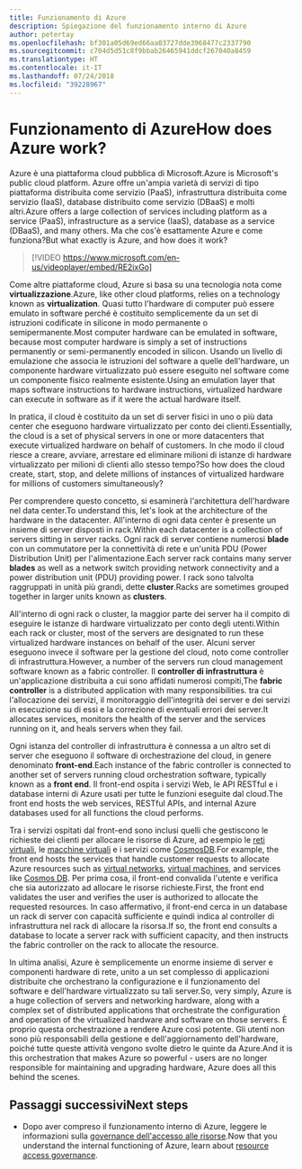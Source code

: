 ```yaml
---
title: Funzionamento di Azure
description: Spiegazione del funzionamento interno di Azure
author: petertay
ms.openlocfilehash: bf301a05d69ed66aa03727dde3968477c2337790
ms.sourcegitcommit: c704d5d51c8f9bbab26465941ddcf267040a8459
ms.translationtype: HT
ms.contentlocale: it-IT
ms.lasthandoff: 07/24/2018
ms.locfileid: "39228967"
---
```

# <a name="how-does-azure-work"></a><span data-ttu-id="1af7d-103">Funzionamento di Azure</span><span class="sxs-lookup"><span data-stu-id="1af7d-103">How does Azure work?</span></span>

<span data-ttu-id="1af7d-104">Azure è una piattaforma cloud pubblica di Microsoft.</span><span class="sxs-lookup"><span data-stu-id="1af7d-104">Azure is Microsoft's public cloud platform.</span></span> <span data-ttu-id="1af7d-105">Azure offre un'ampia varietà di servizi di tipo piattaforma distribuita come servizio (PaaS), infrastruttura distribuita come servizio (IaaS), database distribuito come servizio (DBaaS) e molti altri.</span><span class="sxs-lookup"><span data-stu-id="1af7d-105">Azure offers a large collection of services including platform as a service (PaaS), infrastructure as a service (IaaS), database as a service (DBaaS), and many others.</span></span> <span data-ttu-id="1af7d-106">Ma che cos'è esattamente Azure e come funziona?</span><span class="sxs-lookup"><span data-stu-id="1af7d-106">But what exactly is Azure, and how does it work?</span></span>

> [!VIDEO https://www.microsoft.com/en-us/videoplayer/embed/RE2ixGo] 

<span data-ttu-id="1af7d-107">Come altre piattaforme cloud, Azure si basa su una tecnologia nota come **virtualizzazione**.</span><span class="sxs-lookup"><span data-stu-id="1af7d-107">Azure, like other cloud platforms, relies on a technology known as **virtualization**.</span></span> <span data-ttu-id="1af7d-108">Quasi tutto l'hardware di computer può essere emulato in software perché è costituito semplicemente da un set di istruzioni codificate in silicone in modo permanente o semipermanente.</span><span class="sxs-lookup"><span data-stu-id="1af7d-108">Most computer hardware can be emulated in software, because most computer hardware is simply a set of instructions permanently or semi-permanently encoded in silicon.</span></span> <span data-ttu-id="1af7d-109">Usando un livello di emulazione che associa le istruzioni del software a quelle dell'hardware, un componente hardware virtualizzato può essere eseguito nel software come un componente fisico realmente esistente.</span><span class="sxs-lookup"><span data-stu-id="1af7d-109">Using an emulation layer that maps software instructions to hardware instructions, virtualized hardware can execute in software as if it were the actual hardware itself.</span></span>

<span data-ttu-id="1af7d-110">In pratica, il cloud è costituito da un set di server fisici in uno o più data center che eseguono hardware virtualizzato per conto dei clienti.</span><span class="sxs-lookup"><span data-stu-id="1af7d-110">Essentially, the cloud is a set of physical servers in one or more datacenters that execute virtualized hardware on behalf of customers.</span></span> <span data-ttu-id="1af7d-111">In che modo il cloud riesce a creare, avviare, arrestare ed eliminare milioni di istanze di hardware virtualizzato per milioni di clienti allo stesso tempo?</span><span class="sxs-lookup"><span data-stu-id="1af7d-111">So how does the cloud create, start, stop, and delete millions of instances of virtualized hardware for millions of customers simultaneously?</span></span>

<span data-ttu-id="1af7d-112">Per comprendere questo concetto, si esaminerà l'architettura dell'hardware nel data center.</span><span class="sxs-lookup"><span data-stu-id="1af7d-112">To understand this, let's look at the architecture of the hardware in the datacenter.</span></span>  <span data-ttu-id="1af7d-113">All'interno di ogni data center è presente un insieme di server disposti in rack.</span><span class="sxs-lookup"><span data-stu-id="1af7d-113">Within each datacenter is a collection of servers sitting in server racks.</span></span> <span data-ttu-id="1af7d-114">Ogni rack di server contiene numerosi **blade** con un commutatore per la connettività di rete e un'unità PDU (Power Distribution Unit) per l'alimentazione.</span><span class="sxs-lookup"><span data-stu-id="1af7d-114">Each server rack contains many server **blades** as well as a network switch providing network connectivity and a power distribution unit (PDU) providing power.</span></span> <span data-ttu-id="1af7d-115">I rack sono talvolta raggruppati in unità più grandi, dette **cluster**.</span><span class="sxs-lookup"><span data-stu-id="1af7d-115">Racks are sometimes grouped together in larger units known as **clusters**.</span></span> 

<span data-ttu-id="1af7d-116">All'interno di ogni rack o cluster, la maggior parte dei server ha il compito di eseguire le istanze di hardware virtualizzato per conto degli utenti.</span><span class="sxs-lookup"><span data-stu-id="1af7d-116">Within each rack or cluster, most of the servers are designated to run these virtualized hardware instances on behalf of the user.</span></span> <span data-ttu-id="1af7d-117">Alcuni server eseguono invece il software per la gestione del cloud, noto come controller di infrastruttura.</span><span class="sxs-lookup"><span data-stu-id="1af7d-117">However, a number of the servers run cloud management software known as a fabric controller.</span></span> <span data-ttu-id="1af7d-118">Il **controller di infrastruttura** è un'applicazione distribuita a cui sono affidati numerosi compiti,</span><span class="sxs-lookup"><span data-stu-id="1af7d-118">The **fabric controller** is a distributed application with many responsibilities.</span></span> <span data-ttu-id="1af7d-119">tra cui l'allocazione dei servizi, il monitoraggio dell'integrità dei server e dei servizi in esecuzione su di essi e la correzione di eventuali errori dei server.</span><span class="sxs-lookup"><span data-stu-id="1af7d-119">It allocates services, monitors the health of the server and the services running on it, and heals servers when they fail.</span></span>

<span data-ttu-id="1af7d-120">Ogni istanza del controller di infrastruttura è connessa a un altro set di server che eseguono il software di orchestrazione del cloud, in genere denominato **front-end**.</span><span class="sxs-lookup"><span data-stu-id="1af7d-120">Each instance of the fabric controller is connected to another set of servers running cloud orchestration software, typically known as a **front end**.</span></span> <span data-ttu-id="1af7d-121">Il front-end ospita i servizi Web, le API RESTful e i database interni di Azure usati per tutte le funzioni eseguite dal cloud.</span><span class="sxs-lookup"><span data-stu-id="1af7d-121">The front end hosts the web services, RESTful APIs, and internal Azure databases used for all functions the cloud performs.</span></span> 

<span data-ttu-id="1af7d-122">Tra i servizi ospitati dal front-end sono inclusi quelli che gestiscono le richieste dei clienti per allocare le risorse di Azure, ad esempio le [reti virtuali][vnet], le [macchine virtuali][vms] e i servizi come [CosmosDB][cosmosdb].</span><span class="sxs-lookup"><span data-stu-id="1af7d-122">For example, the front end hosts the services that handle customer requests to allocate Azure resources such as [virtual networks][vnet], [virtual machines][vms], and services like [Cosmos DB][cosmosdb].</span></span> <span data-ttu-id="1af7d-123">Per prima cosa, il front-end convalida l'utente e verifica che sia autorizzato ad allocare le risorse richieste.</span><span class="sxs-lookup"><span data-stu-id="1af7d-123">First, the front end validates the user and verifies the user is authorized to allocate the requested resources.</span></span> <span data-ttu-id="1af7d-124">In caso affermativo, il front-end cerca in un database un rack di server con capacità sufficiente e quindi indica al controller di infrastruttura nel rack di allocare la risorsa.</span><span class="sxs-lookup"><span data-stu-id="1af7d-124">If so, the front end consults a database to locate a server rack with sufficient capacity, and then instructs the fabric controller on the rack to allocate the resource.</span></span>

<span data-ttu-id="1af7d-125">In ultima analisi, Azure è semplicemente un enorme insieme di server e componenti hardware di rete, unito a un set complesso di applicazioni distribuite che orchestrano la configurazione e il funzionamento del software e dell'hardware virtualizzato su tali server.</span><span class="sxs-lookup"><span data-stu-id="1af7d-125">So, very simply, Azure is a huge collection of servers and networking hardware, along with a complex set of distributed applications that orchestrate the configuration and operation of the virtualized hardware and software on those servers.</span></span> <span data-ttu-id="1af7d-126">È proprio questa orchestrazione a rendere Azure così potente. Gli utenti non sono più responsabili della gestione e dell'aggiornamento dell'hardware, poiché tutte queste attività vengono svolte dietro le quinte da Azure.</span><span class="sxs-lookup"><span data-stu-id="1af7d-126">And it is this orchestration that makes Azure so powerful - users are no longer responsible for maintaining and upgrading hardware, Azure does all this behind the scenes.</span></span> 

## <a name="next-steps"></a><span data-ttu-id="1af7d-127">Passaggi successivi</span><span class="sxs-lookup"><span data-stu-id="1af7d-127">Next steps</span></span>

* <span data-ttu-id="1af7d-128">Dopo aver compreso il funzionamento interno di Azure, leggere le informazioni sulla [governance dell'accesso alle risorse](governance-explainer.md).</span><span class="sxs-lookup"><span data-stu-id="1af7d-128">Now that you understand the internal functioning of Azure, learn about [resource access governance](governance-explainer.md).</span></span> 

<!-- Links -->

[cosmosdb]: /azure/cosmos-db/introduction
[docs-add-users-to-aad]: /azure/active-directory/add-users-azure-active-directory?toc=/azure/architecture/cloud-adoption-guide/toc.json
[vms]: /azure/virtual-machines/
[vnet]: /azure/virtual-network/virtual-networks-overview
